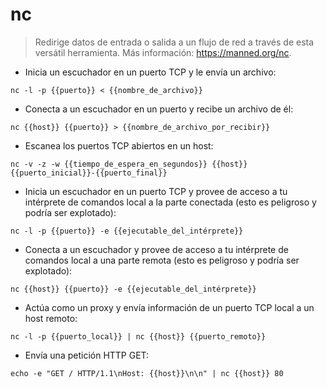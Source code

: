 # nc

> Redirige datos de entrada o salida a un flujo de red a través de esta versátil herramienta.
> Más información: <https://manned.org/nc>.

- Inicia un escuchador en un puerto TCP y le envía un archivo:

`nc -l -p {{puerto}} < {{nombre_de_archivo}}`

- Conecta a un escuchador en un puerto y recibe un archivo de él:

`nc {{host}} {{puerto}} > {{nombre_de_archivo_por_recibir}}`

- Escanea los puertos TCP abiertos en un host:

`nc -v -z -w {{tiempo_de_espera_en_segundos}} {{host}} {{puerto_inicial}}-{{puerto_final}}`

- Inicia un escuchador en un puerto TCP y provee de acceso a tu intérprete de comandos local a la parte conectada (esto es peligroso y podría ser explotado):

`nc -l -p {{puerto}} -e {{ejecutable_del_intérprete}}`

- Conecta a un escuchador y provee de acceso a tu intérprete de comandos local a una parte remota (esto es peligroso y podría ser explotado):

`nc {{host}} {{puerto}} -e {{ejecutable_del_intérprete}}`

- Actúa como un proxy y envía información de un puerto TCP local a un host remoto:

`nc -l -p {{puerto_local}} | nc {{host}} {{puerto_remoto}}`

- Envía una petición HTTP GET:

`echo -e "GET / HTTP/1.1\nHost: {{host}}\n\n" | nc {{host}} 80`
